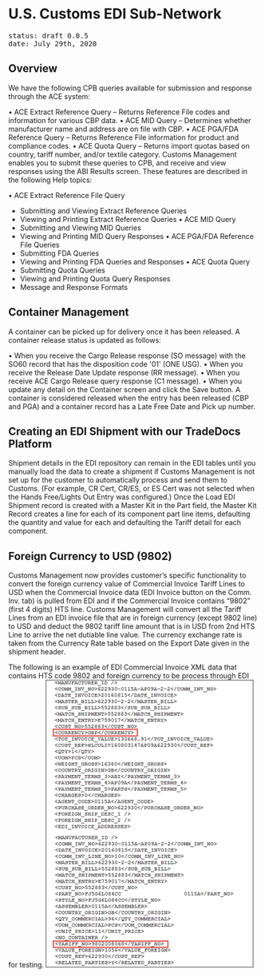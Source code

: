 # U.S. Customs EDI Sub-Network

<pre>
status: draft 0.0.5
date: July 29th, 2020
</pre>

## Overview

We have the following CPB queries available for submission and response through the ACE system:

• ACE Extract Reference Query – Returns Reference File codes and information for various CBP data.
• ACE MID Query – Determines whether manufacturer name and address are on file with CBP.
• ACE PGA/FDA Reference Query – Returns Reference File information for product and compliance codes.
• ACE Quota Query – Returns import quotas based on country, tariff number, and/or textile category.
Customs Management enables you to submit these queries to CPB, and receive and view responses using the ABI Results screen. These features are described in the following Help topics:

• ACE Extract Reference File Query

- Submitting and Viewing Extract Reference Queries
- Viewing and Printing Extract Reference Queries
  • ACE MID Query
- Submitting and Viewing MID Queries
- Viewing and Printing MID Query Responses
  • ACE PGA/FDA Reference File Queries
- Submitting FDA Queries
- Viewing and Printing FDA Queries and Responses
  • ACE Quota Query
- Submitting Quota Queries
- Viewing and Printing Quota Query Responses
- Message and Response Formats

## Container Management

A container can be picked up for delivery once it has been released. A container release status is updated as follows:

• When you receive the Cargo Release response (SO message) with the SO60 record that has the disposition code '01' (ONE USG).
• When you receive the Release Date Update response (RR message).
• When you receive ACE Cargo Release query response (C1 message).
• When you update any detail on the Container screen and click the Save button.
A container is considered released when the entry has been released (CBP and PGA) and a container record has a Late Free Date and Pick up number.

## Creating an EDI Shipment with our TradeDocs Platform

Shipment details in the EDI repository can remain in the EDI tables until you manually load the data to create a shipment if Customs Management is not set up for the customer to automatically process and send them to Customs. (For example, CR Cert, CR/ES, or ES Cert was not selected when the Hands Free/Lights Out Entry was configured.) Once the Load EDI Shipment record is created with a Master Kit in the Part field, the Master Kit Record creates a line for each of its component part line items, defaulting the quantity and value for each and defaulting the Tariff detail for each component.

## Foreign Currency to USD (9802)

Customs Management now provides customer’s specific functionality to convert the foreign currency value of Commercial Invoice Tariff Lines to USD when the Commercial Invoice data (EDI Invoice button on the Comm. Inv. tab) is pulled from EDI and if the Commercial Invoice contains “9802” (first 4 digits) HTS line. Customs Management will convert all the Tariff Lines from an EDI invoice file that are in foreign currency (except 9802 line) to USD and deduct the 9802 tariff line amount that is in USD from 2nd HTS Line to arrive the net dutiable line value. The currency exchange rate is taken from the Currency Rate table based on the Export Date given in the shipment header.

The following is an example of EDI Commercial Invoice XML data that contains HTS code 9802 and foreign currency to be process through EDI for testing.
![#](9802.png)
